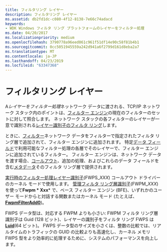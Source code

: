 ```yaml
---
title: フィルタリング レイヤー
description: フィルタリング レイヤー
ms.assetid: db2fd1dc-c080-4f12-8138-7e66c74adacd
keywords:
- WDK Windows フィルタ リング プラットフォームのレイヤーをフィルター処理
ms.date: 04/20/2017
ms.localizationpriority: medium
ms.openlocfilehash: 3790778a96eed061c961f51df14e90c58f81b4b1
ms.sourcegitcommit: 0cc5051945559a242d941a6f2799d161d8eba2a7
ms.translationtype: MT
ms.contentlocale: ja-JP
ms.lasthandoff: 04/23/2019
ms.locfileid: "63347368"
---
```

# <a name="filtering-layer"></a>フィルタリング レイヤー


A*レイヤーをフィルター処理*ネットワーク データに渡される、TCP/IP ネットワーク スタック内のポイントは、[フィルター エンジン](filter-engine.md)の現在のフィルターのセットに対して照合します。 ネットワーク スタックの各フィルターのレイヤーが一意で識別される[レイヤー識別子のフィルタ リング](https://msdn.microsoft.com/library/windows/hardware/ff549947)します。

ときに、[フィルター](filter.md)ネットワーク データをフィルターで指定されたフィルタ リング層で追加されて、フィルター エンジンに追加されます。 特定[データ フィールド](https://msdn.microsoft.com/library/windows/hardware/ff546312)で利用可能なフィルター処理の各層でそのレイヤーで、フィルター エンジンに追加されているフィルター。 フィルター エンジンは、ネットワーク データを渡す場合、[コールアウト](callout.md)、追加の処理、およびこれらのデータ フィールドを含む[メタデータ](https://msdn.microsoft.com/library/windows/hardware/ff559174)そのフィルタ リング層で提供されます。

[実行時のフィルター処理レイヤー識別子](https://msdn.microsoft.com/library/windows/hardware/ff570731)(FWPS\_*XXX*) コールアウト ドライバーのカーネル モードで使用します。 [管理フィルタ リング層識別子](https://msdn.microsoft.com/library/windows/hardware/ff557101)(FWPM\_*XXX*) を使って**Fwpm * Xxx*** で、ベース フィルター エンジン (BFE)、いずれかのユーザー モードからと対話する関数またはカーネル モード (たとえば、 [ **FwpmFilterAdd0**](https://msdn.microsoft.com/library/windows/desktop/aa364046))。

FWPS データ型は、対応する FWPM よりも小さい: FWPM フィルタ リング層識別子は Guid (128 ビット)、レイヤーの識別子をフィルタ リング FWPS は[ **Luid**](https://msdn.microsoft.com/library/windows/hardware/ff557080)(64 ビット)。 FWPS データ型のサイズを小さくは、整数の比較では、リアルタイムのトラフィックの GUID の比較よりも高速化し、カーネル メモリ FWPS 型をより効率的に処理するために、システムのパフォーマンスを向上します。

 

 





